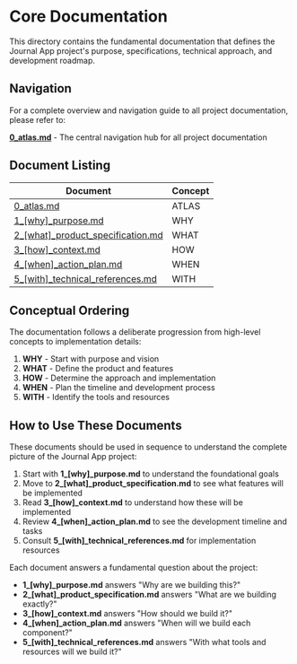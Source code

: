 # Core Documentation

This directory contains the fundamental documentation that defines the Journal App project's purpose, specifications, technical approach, and development roadmap.

## Navigation

For a complete overview and navigation guide to all project documentation, please refer to:

**[0_atlas.md](./0_atlas.md)** - The central navigation hub for all project documentation

## Document Listing

| Document | Concept |
|----------|---------|
| [0_atlas.md](./0_atlas.md) | ATLAS |
| [1_[why]_purpose.md](./1_[why]_purpose.md) | WHY |
| [2_[what]_product_specification.md](./2_[what]_product_specification.md) | WHAT |
| [3_[how]_context.md](./3_[how]_context.md) | HOW |
| [4_[when]_action_plan.md](./4_[when]_action_plan.md) | WHEN |
| [5_[with]_technical_references.md](./5_[with]_technical_references.md) | WITH |

## Conceptual Ordering

The documentation follows a deliberate progression from high-level concepts to implementation details:

1. **WHY** - Start with purpose and vision
2. **WHAT** - Define the product and features
3. **HOW** - Determine the approach and implementation
4. **WHEN** - Plan the timeline and development process
5. **WITH** - Identify the tools and resources

## How to Use These Documents

These documents should be used in sequence to understand the complete picture of the Journal App project:

1. Start with **1_[why]_purpose.md** to understand the foundational goals
2. Move to **2_[what]_product_specification.md** to see what features will be implemented
3. Read **3_[how]_context.md** to understand how these will be implemented
4. Review **4_[when]_action_plan.md** to see the development timeline and tasks
5. Consult **5_[with]_technical_references.md** for implementation resources

Each document answers a fundamental question about the project:
- **1_[why]_purpose.md** answers "Why are we building this?"
- **2_[what]_product_specification.md** answers "What are we building exactly?"
- **3_[how]_context.md** answers "How should we build it?"
- **4_[when]_action_plan.md** answers "When will we build each component?"
- **5_[with]_technical_references.md** answers "With what tools and resources will we build it?" 
